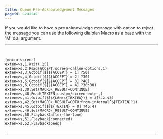 ```yaml
---
title: Queue Pre-Acknowledgement Messages
pageid: 5243040
---
```


If you would like to have a pre acknowledge message with option to reject the message you can use the following dialplan Macro as a base with the 'M' dial argument.




---

  
  


```


[macro-screen]
exten=>s,1,Wait(.25)
exten=>s,2,Read(ACCEPT,screen-callee-options,1) 
exten=>s,3,Gotoif($[${ACCEPT} = 1] ?50) 
exten=>s,4,Gotoif($[${ACCEPT} = 2] ?30) 
exten=>s,5,Gotoif($[${ACCEPT} = 3] ?40) 
exten=>s,6,Gotoif($[${ACCEPT} = 4] ?30:30) 
exten=>s,30,Set(MACRO\_RESULT=CONTINUE) 
exten=>s,40,Read(TEXTEN,custom/screen-exten,) 
exten=>s,41,Gotoif($[${LEN(${TEXTEN})} = 3]?42:45) 
exten=>s,42,Set(MACRO\_RESULT=GOTO:from-internal^${TEXTEN}^1) 
exten=>s,45,Gotoif($[${TEXTEN} = 0] ?46:4) 
exten=>s,46,Set(MACRO\_RESULT=CONTINUE) 
exten=>s,50,Playback(after-the-tone) 
exten=>s,51,Playback(connected) 
exten=>s,52,Playback(beep)


```



---


